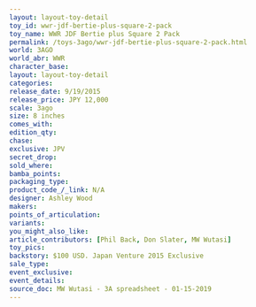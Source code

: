```yaml
---
layout: layout-toy-detail 
toy_id: wwr-jdf-bertie-plus-square-2-pack
toy_name: WWR JDF Bertie plus Square 2 Pack
permalink: /toys-3ago/wwr-jdf-bertie-plus-square-2-pack.html
world: 3AGO
world_abr: WWR
character_base: 
layout: layout-toy-detail
categories: 
release_date: 9/19/2015
release_price: JPY 12,000 
scale: 3ago
size: 8 inches
comes_with: 
edition_qty: 
chase: 
exclusive: JPV
secret_drop: 
sold_where: 
bamba_points: 
packaging_type: 
product_code_/_link: N/A
designer: Ashley Wood
makers: 
points_of_articulation: 
variants: 
you_might_also_like: 
article_contributors: [Phil Back, Don Slater, MW Wutasi]
toy_pics: 
backstory: $100 USD. Japan Venture 2015 Exclusive
sale_type: 
event_exclusive: 
event_details: 
source_doc: MW Wutasi - 3A spreadsheet - 01-15-2019
---
```

